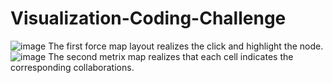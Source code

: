 # Visualization-Coding-Challenge
![image](https://user-images.githubusercontent.com/35292571/113665664-75e95a00-96e0-11eb-8c71-977d65c6d6ff.png)
The first force map layout realizes the click and highlight the node.
![image](https://user-images.githubusercontent.com/35292571/113665746-9c0efa00-96e0-11eb-954c-4645065dcc43.png)
The second metrix map realizes that each cell indicates the corresponding collaborations.
